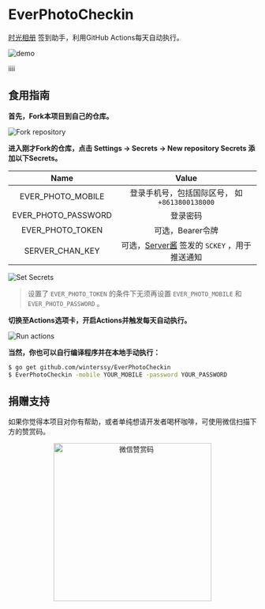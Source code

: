# EverPhotoCheckin

[时光相册](https://web.everphoto.cn) 签到助手，利用GitHub Actions每天自动执行。

![demo](imgs/checkin.png)

  
  iiii
## 食用指南

**首先，Fork本项目到自己的仓库。**

![Fork repository](imgs/fork.png)

**进入刚才Fork的仓库，点击 Settings -> Secrets -> New repository Secrets 添加以下Secrets。**

|         Name          |                     Value                      |
| :-------------------: | :--------------------------------------------: |
|  EVER_PHOTO_MOBILE  | 登录手机号，包括国际区号， 如 `+8613800138000` |
| EVER_PHOTO_PASSWORD |                    登录密码                    |
|  EVER_PHOTO_TOKEN   |             可选，Bearer令牌             |
| SERVER_CHAN_KEY | 可选，[Server酱](http://sc.ftqq.com) 签发的 `SCKEY` ，用于推送通知 |

![Set Secrets](imgs/secrets.png)

> 设置了 `EVER_PHOTO_TOKEN` 的条件下无须再设置 `EVER_PHOTO_MOBILE` 和 `EVER_PHOTO_PASSWORD` 。

**切换至Actions选项卡，开启Actions并触发每天自动执行。**

![Run actions](imgs/actions.png)

**当然，你也可以自行编译程序并在本地手动执行：**

```sh
$ go get github.com/winterssy/EverPhotoCheckin
$ EverPhotoCheckin -mobile YOUR_MOBILE -password YOUR_PASSWORD
```

## 捐赠支持

如果你觉得本项目对你有帮助，或者单纯想请开发者喝杯咖啡，可使用微信扫描下方的赞赏码。

<div align="center">
	<img src="imgs/wechat_reward.png" alt="微信赞赏码" width= "320px" />
</div>

